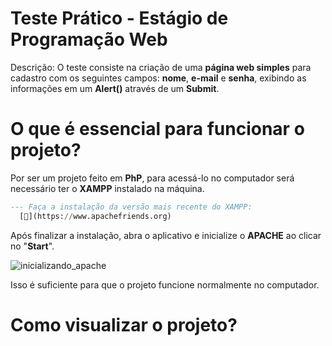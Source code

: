 # Teste Prático - Estágio de Programação Web

Descrição: O teste consiste na criação de uma **página web simples** para cadastro com os seguintes campos: **nome**, **e-mail** e **senha**, exibindo as informações em um **Alert()** através de um **Submit**.

# O que é essencial para funcionar o projeto? 
Por ser um projeto feito em **PhP**, para acessá-lo no computador será necessário ter o **XAMPP** instalado na máquina.
```sql
--- Faça a instalação da versão mais recente do XAMPP:
  [🔗](https://www.apachefriends.org)
```

Após finalizar a instalação, abra o aplicativo e inicialize o **APACHE** ao clicar no "**Start**".

![inicializando_apache](https://github.com/user-attachments/assets/e4010d88-3353-4dd4-b7a3-c72bc7ad38e4)

Isso é suficiente para que o projeto funcione normalmente no computador.

# Como visualizar o projeto?
